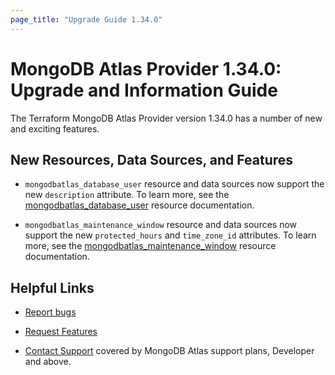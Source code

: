 ```yaml
---
page_title: "Upgrade Guide 1.34.0"
---
```


# MongoDB Atlas Provider 1.34.0: Upgrade and Information Guide

The Terraform MongoDB Atlas Provider version 1.34.0 has a number of new and exciting features.

## New Resources, Data Sources, and Features

- `mongodbatlas_database_user` resource and data sources now support the new `description` attribute. To learn more, see the [mongodbatlas_database_user](https://registry.terraform.io/providers/mongodb/mongodbatlas/latest/docs/resources/database_user#description) resource documentation.

- `mongodbatlas_maintenance_window` resource and data sources now support the new `protected_hours` and `time_zone_id` attributes. To learn more, see the [mongodbatlas_maintenance_window](https://registry.terraform.io/providers/mongodb/mongodbatlas/latest/docs/resources/maintenance_window) resource documentation.

## Helpful Links

* [Report bugs](https://github.com/mongodb/terraform-provider-mongodbatlas/issues)

* [Request Features](https://feedback.mongodb.com/forums/924145-atlas?category_id=370723)

* [Contact Support](https://docs.atlas.mongodb.com/support/) covered by MongoDB Atlas support plans, Developer and above.
